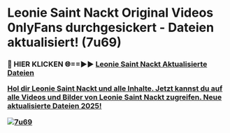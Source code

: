 # Leonie Saint Nackt Original Videos 0nlyFans durchgesickert - Dateien aktualisiert! (7u69)

<h3>🔴 HIER KLICKEN 🌐==►► <a href="https://tinyurl.com/h6vf6nb8" rel="nofollow">Leonie Saint Nackt Aktualisierte Dateien

Hol dir Leonie Saint Nackt und alle Inhalte. Jetzt kannst du auf alle Videos und Bilder von Leonie Saint Nackt zugreifen. Neue aktualisierte Dateien 2025!

[![7u69](https://i.imgur.com/sD4kR3V.gif)](https://tinyurl.com/h6vf6nb8)
